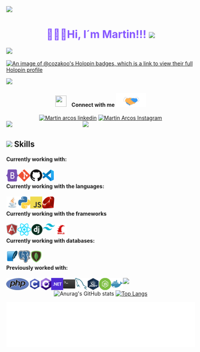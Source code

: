 <img src="https://user-images.githubusercontent.com/73097560/115834477-dbab4500-a447-11eb-908a-139a6edaec5c.gif">

<h1 align="center" backgr style="color: #8758FF;">
  👨🏻‍💻Hi, I´m Martin!!!
  <img src="https://media.giphy.com/media/hvRJCLFzcasrR4ia7z/giphy.gif" width="35">
</h1>

<img src="https://readme-typing-svg.herokuapp.com?font=Time+New+Roman&color=cyan&size=25&center=true&vCenter=true&width=600&height=100&lines=Welcome+to+my+profile.......;++;Analista+Programador;La+preparación+es+la+clave+del+éxito...<3">

[![An image of @cozakoo's Holopin badges, which is a link to view their full Holopin profile](https://holopin.me/cozakoo)](https://holopin.io/@cozakoo)

<img src="https://user-images.githubusercontent.com/73097560/115834477-dbab4500-a447-11eb-908a-139a6edaec5c.gif"> 

<h4 align="center" > 
  <img src="https://media.giphy.com/media/iY8CRBdQXODJSCERIr/giphy.gif" width="30" height="30" style="margin-right: 10px;">
  Connect with me
  <img src="https://github.com/0xAbdulKhalid/0xAbdulKhalid/raw/main/assets/mdImages/handshake.gif" width ="80">
</h4>

<div align="center"> 
  <a href="https://www.linkedin.com/in/martin-arcos"><img alt="Martin arcos linkedin" src="https://img.icons8.com/doodle/40/000000/linkedin--v2.png"></a>
  <a href="https://www.instagram.com/martin_arcos_/?hl=es-la">
    <img alt="Martin Arcos Instagram" src="https://img.icons8.com/doodle/40/000000/instagram-new--v2.png">
 </a>
</div>

<img src="https://user-images.githubusercontent.com/73097560/115834477-dbab4500-a447-11eb-908a-139a6edaec5c.gif">
 <picture> <img align="right" src="https://github.com/7oSkaaa/7oSkaaa/blob/main/Images/Right_Side.gif?raw=true" width = 300px></picture>

## <img src="https://media2.giphy.com/media/QssGEmpkyEOhBCb7e1/giphy.gif?cid=ecf05e47a0n3gi1bfqntqmob8g9aid1oyj2wr3ds3mg700bl&rid=giphy.gif" width ="25"><b> Skills</b>
#### Currently working with:

[<img align="left" src="icons/bootstrap.png" width="32" height="32"/>](https://getbootstrap.com/)
[<img align="left" src="icons/git.png" />](https://git-scm.com/)
[<img align="left" src="icons/github.png" />](https://github.com/)
[<img align="left" src="icons/vscode.png" />](https://code.visualstudio.com/)

<!---
[<img align="left" src="icons/figma.png" width="32" height="32"/>](https://www.hiberus.com/crecemos-contigo/ventajas-de-usar-figma-como-herramienta-de-diseno-ui/)
-->

<br>

#### Currently working with the languages:

[<img align="left" src="icons/java.png" width="32" height="32"/>](https://www.java.com/es/download/help/whatis_java.html)
[<img align="left" src="icons/python.png" />](https://www.python.org/)
[<img align="left" src="icons/javascript.png" />](https://en.wikipedia.org/wiki/JavaScript)
[<img align="left" src="icons/ruby.png" width="32" height="32"/>](https://www.ruby-lang.org/es/)

<!--
[<img align="left" src="icons/html5.png" width="32" height="32"/>](https://developer.mozilla.org/es/docs/Web/HTML)
[<img align="left" src="icons/CSS3.png" width="32" height="32"/>](https://developer.mozilla.org/es/docs/Web/CSS)
[<img align="left" src="icons/typescript.png" />](https://www.typescriptlang.org/) 
-->
<br>

#### Currently working with the frameworks
[<img align="left" src="icons/angular.png" />](https://angular.io/)
[<img align="left" src="icons/react.png" />](https://reactjs.org/)
[<img align="left" src="icons/django.png" width="32" height="32"/>](https://www.djangoproject.com/)
<img align="left" src="icons/taildwind.png" width="32" height="18" />
[<img align="left" src="icons/rails.png" width="32" height="32"/>](https://rubyonrails.org/)

<br>

#### Currently working with databases:
[<img align="left" src="icons/SQLite.png" width="32" height="32"/>](https://www.sqlite.org/index.html)
[<img align="left" src="icons/postgreSQL.png" width="32" height="32"/>](https://es.wikipedia.org/wiki/PostgreSQL)
<img align="left" src="icons/mondoDB.png" width="32" height="32" />

<br>

#### Previously worked with:
[<img align="left" src="icons/php.png" />](https://www.php.net/)
[<img align="left" src="icons/c.png" width="32" height="32"/>](https://es.wikipedia.org/wiki/C_(lenguaje_de_programaci%C3%B3n))
[<img align="left" src="icons/csharp.png" />](http://csharp.net/)
[<img align="left" src="icons/dotnet.png" />](https://dotnet.microsoft.com/)
[<img align="left" src="icons/bash.png" width="32" height="32"/>](https://es.wikipedia.org/wiki/Bash)
[<img align="left" src="icons/mysql.png" width="32" height="32"/>](https://www.mysql.com/)
[<img align="left" src="icons/jquery.png" width="32" height="32"/>](https://jquery.com/)
[<img align="left" src="icons/node.png" width="32" height="32"/>](https://nodejs.org/es/)
[<img align="left" src="icons/docker.png" width="32" height="32"/>](https://www.docker.com/)

<img src="https://user-images.githubusercontent.com/73097560/115834477-dbab4500-a447-11eb-908a-139a6edaec5c.gif">

<div align="center">

  ![Anurag's GitHub stats](https://github-readme-stats.vercel.app/api?username=cozakoo&show_icons=true&theme=radical)
[![Top Langs](https://github-readme-stats.vercel.app/api/top-langs/?username=cozakoo&layout=compact&theme=radical)](https://github.com/anuraghazra/github-readme-stats)
</div>

<div align="center">
<img height="120" alt="Thanks for visiting me" width="100%" src="images/marquee.svg" />
<br />
 
